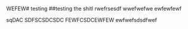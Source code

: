 WEFEW# testing
##testing the shitl
rwefrsesdf
wwefwefwe
ewfewfewf

sqDAC
SDFSCSDCSDC
FEWFCSDCEWFEW
ewfwefsdsdfwef
